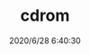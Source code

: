 ﻿---
layout: post 
title: cdrom
tags: CDR
categories: wire-harness
overview: cdrom254
series: 
part_number: cdrom254
thumb_img: static/202006/357-thumb-20200628144108.jpg
image: static/202006/357-20200628144108.jpg
date: 2020/6/28 6:40:30
---



